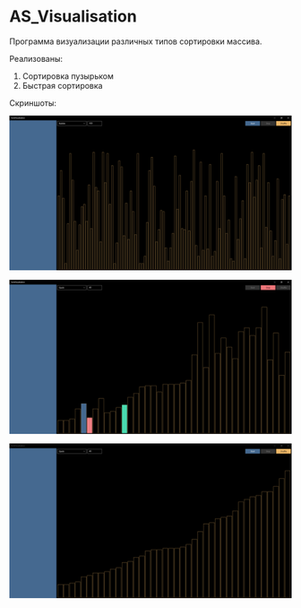 # AS_Visualisation

Программа визуализации различных типов сортировки массива.

Реализованы:
1. Сортировка пузырьком
2. Быстрая сортировка

Скриншоты:

![Screenshot 1](Screenshots/Screenshot_1.png)

![Screenshot 2](Screenshots/Screenshot_2.png)

![Screenshot 3](Screenshots/Screenshot_3.png)
